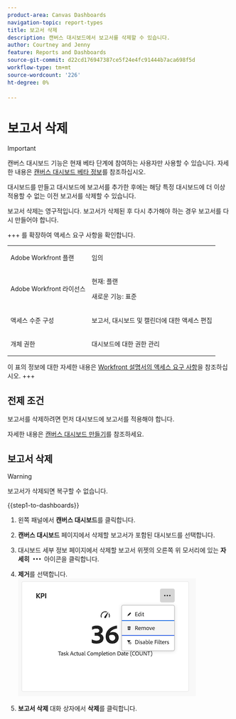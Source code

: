 ```yaml
---
product-area: Canvas Dashboards
navigation-topic: report-types
title: 보고서 삭제
description: 캔버스 대시보드에서 보고서를 삭제할 수 있습니다.
author: Courtney and Jenny
feature: Reports and Dashboards
source-git-commit: d22cd176947387ce5f24e4fc91444b7aca698f5d
workflow-type: tm+mt
source-wordcount: '226'
ht-degree: 0%

---
```


# 보고서 삭제

>[!IMPORTANT]
>
>캔버스 대시보드 기능은 현재 베타 단계에 참여하는 사용자만 사용할 수 있습니다. 자세한 내용은 [캔버스 대시보드 베타 정보](/help/quicksilver/product-announcements/betas/canvas-dashboards-beta/canvas-dashboards-beta-information.md)를 참조하십시오.

대시보드를 만들고 대시보드에 보고서를 추가한 후에는 해당 특정 대시보드에 더 이상 적용할 수 없는 이전 보고서를 삭제할 수 있습니다.

보고서 삭제는 영구적입니다. 보고서가 삭제된 후 다시 추가해야 하는 경우 보고서를 다시 만들어야 합니다.


+++ 를 확장하여 액세스 요구 사항을 확인합니다.

<table style="table-layout:auto"> 
<col> 
</col> 
<col> 
</col> 
<tbody> 
<tr> 
   <td role="rowheader"><p>Adobe Workfront 플랜</p></td> 
   <td> 
<p>임의 </p> 
   </td> 
<tr> 
 <tr> 
   <td role="rowheader"><p>Adobe Workfront 라이선스</p></td> 
   <td> 
<p>현재: 플랜 </p> 
<p>새로운 기능: 표준</p> 
   </td> 
   </tr> 
  </tr> 
  <tr> 
   <td role="rowheader"><p>액세스 수준 구성</p></td> 
   <td><p>보고서, 대시보드 및 캘린더에 대한 액세스 편집</p>
  </td> 
  </tr>  
      <tr> 
   <td role="rowheader"><p>개체 권한</p></td> 
   <td><p>대시보드에 대한 권한 관리</p>
  </td> 
  </tr>
</tbody> 
</table>

이 표의 정보에 대한 자세한 내용은 [Workfront 설명서의 액세스 요구 사항](/help/quicksilver/administration-and-setup/add-users/access-levels-and-object-permissions/access-level-requirements-in-documentation.md)을 참조하십시오.
+++

## 전제 조건

보고서를 삭제하려면 먼저 대시보드에 보고서를 적용해야 합니다.

자세한 내용은 [캔버스 대시보드 만들기](/help/quicksilver/reports-and-dashboards/canvas-dashboards/create-dashboards/create-dashboards.md)를 참조하세요.

## 보고서 삭제

>[!WARNING]
>
>보고서가 삭제되면 복구할 수 없습니다.

{{step1-to-dashboards}}

1. 왼쪽 패널에서 **캔버스 대시보드**&#x200B;를 클릭합니다.

1. **캔버스 대시보드** 페이지에서 삭제할 보고서가 포함된 대시보드를 선택합니다.

1. 대시보드 세부 정보 페이지에서 삭제할 보고서 위젯의 오른쪽 위 모서리에 있는 **자세히** ![자세히 아이콘](assets/more-icon.png) 아이콘을 클릭합니다.

1. **제거**를 선택합니다.
   ![보고서 제거](assets/delete-a-report.png)

1. **보고서 삭제** 대화 상자에서 **삭제**&#x200B;를 클릭합니다.
